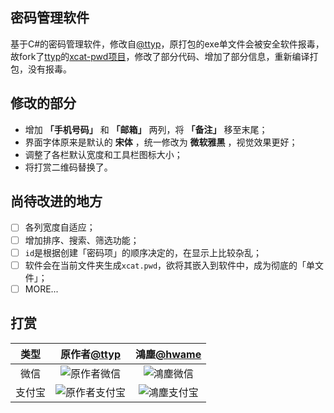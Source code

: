 ## 密码管理软件
基于C#的密码管理软件，修改自[@ttyp](https://github.com/ttyp)，原打包的exe单文件会被安全软件报毒，故fork了[ttyp](https://github.com/ttyp)的[xcat-pwd项目](https://github.com/ttyp/xcat-pwd)，修改了部分代码、增加了部分信息，重新编译打包，没有报毒。


## 修改的部分
- 增加 **「手机号码」** 和 **「邮箱」** 两列，将 **「备注」** 移至末尾；
- 界面字体原来是默认的 **宋体** ，统一修改为 **微软雅黑** ，视觉效果更好；
- 调整了各栏默认宽度和工具栏图标大小；
- 将打赏二维码替换了。

## 尚待改进的地方
- [ ] 各列宽度自适应；
- [ ] 增加排序、搜索、筛选功能；
- [ ] `id`是根据创建「密码项」的顺序决定的，在显示上比较杂乱；
- [ ] 软件会在当前文件夹生成`xcat.pwd`，欲将其嵌入到软件中，成为彻底的「单文件」；
- [ ] MORE...

## 打赏
| 类型 | 原作者[@ttyp](https://github.com/ttyp) | 鴻塵[@hwame](https://github.com/hwame) |
| :--: | :--: | :--: |
| 微信 | ![原作者微信](https://cdn.jsdelivr.net/gh/ttyp/xcat-pwd@master/Asset/image/wx.png) | ![鴻塵微信](https://cdn.jsdelivr.net/gh/hwame/password-manager@main/Asset/image/wx.png) |
| 支付宝 | ![原作者支付宝](https://cdn.jsdelivr.net/gh/ttyp/xcat-pwd@master/Asset/image/zfb.png) | ![鴻塵支付宝](https://cdn.jsdelivr.net/gh/hwame/password-manager@main/Asset/image/zfb.png) |
